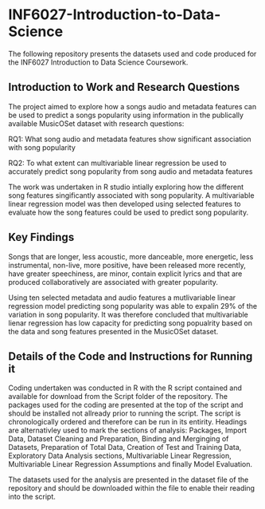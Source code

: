 # INF6027-Introduction-to-Data-Science
The following repository presents the datasets used and code produced for the INF6027 Introduction to Data Science Coursework. 

## Introduction to Work and Research Questions
The project aimed to explore how a songs audio and metadata features can be used to predict a songs popularity using information in the publically available MusicOSet dataset with research questions:

RQ1: What song audio and metadata features show significant association with song popularity 

RQ2: To what extent can multivariable linear regression be used to accurately predict song popularity from song audio and metadata features

The work was undertaken in R studio intially exploring how the different song features singificantly associated with song popularity. A multivariable linear regression model was then developed using selected features to evaluate how the song features could be used to predict song popularity. 


## Key Findings
Songs that are longer, less acoustic, more danceable, more energetic, less instrumental, non-live, more positive, have been released more recently, have greater speechiness, are minor, contain explicit lyrics and that are produced collaboratively are associated with greater popularity. 

Using ten selected metadata and audio features a mutlivariable linear regression model predicting song popularity was able to expalin 29% of the variation in song popularity. It was therefore concluded that multivariable lienar regression has low capacity for predicting song popualrity based on the data and song features presented in the MusicOSet dataset. 


## Details of the Code and Instructions for Running it 
Coding undertaken was conducted in R with the R script contained and available for download from the Script folder of the repository. The packages used for the coding are presented at the top of the script and should be installed not allready prior to running the script. The script is chronologically ordered and therefore can be run in its entirity. Headings are alternativley used to mark the sections of analysis: Packages, Import Data, Dataset Cleaning and Preparation, Binding and Merginging of Datasets, Preparation of Total Data, Creation of Test and Training Data, Exploratory Data Analysis sections, Multivariable Linear Regression, Multivariable Linear Regression Assumptions and finally Model Evaluation. 

The datasets used for the analysis are presented in the dataset file of the repository and should be downloaded within the file to enable their reading into the script. 
